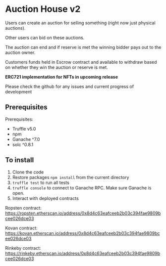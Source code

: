 # Auction House v2

Users can create an auction for selling something (right now just physical auctions).

Other users can bid on these auctions.

The auction can end and if reserve is met the winning bidder pays out to the auction owner.

Customers funds held in Escrow contract and available to withdraw based on whether they win the auction or reserve is met.

**ERC721 implementation for NFTs in upcoming release**

Please check the github for any issues and current progress of development


## Prerequisites

Prerequisites:
* Truffle v5.0
* npm
* Ganache ^7.0
* solc ^0.8.1

## To install

1. Clone the code
2. Restore packages
   `npm install` from the current directory
3. `truffle test` to run all tests
4. `truffle console` to connect to Ganache RPC. Make sure Ganache is open.
5. Interact with deployed contracts

Ropsten contract: https://ropsten.etherscan.io/address/0x8d4c63eafceeb2b03c394fae9809bcee026dce03

Kovan contract: https://kovan.etherscan.io/address/0x8d4c63eafceeb2b03c394fae9809bcee026dce03

Rinkeby contract: https://rinkeby.etherscan.io/address/0x8d4c63eafceeb2b03c394fae9809bcee026dce03
